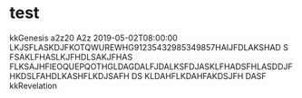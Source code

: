 # test
kkGenesis a2z20 A2z 2019-05-02T08:00:00 LKJSFLASKDJFKOTQWUREWHG91235432985349857HAIJFDLAKSHAD S FSAKLFHASLKJFHDLSAKJFHAS FLKSAJHFIEOQUEPQOTHGLDAGDALFJDALKSFDJASKLFHADSFHLASDDJFHKDSLFAHDLKASHFLKDJSAFH DS KLDAHFLKDAHFAKDSJFH DASF kkRevelation
